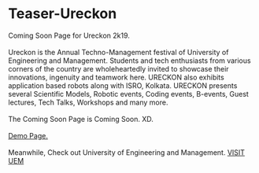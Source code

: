 # Teaser-Ureckon
Coming Soon Page for Ureckon 2k19. 
<br>
<br>
Ureckon is the Annual Techno-Management festival of University of Engineering and Management. Students and tech enthusiasts from various corners of the country are wholeheartedly invited to showcase their innovations, ingenuity and teamwork here. URECKON also exhibits application based robots along with ISRO, Kolkata. URECKON presents several Scientific Models, Robotic events, Coding events, B-events, Guest lectures, Tech Talks, Workshops and many more.
<br>
<br>The Coming Soon Page is Coming Soon. XD.<br>
<br><a href="https://yands03.github.io/Teaser-Ureckon/">Demo Page.</a>
<br><br>
Meanwhile, Check out University of Engineering and Management. <a href="https://uem.edu.in/uem-kolkata/">VISIT UEM</a>
